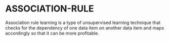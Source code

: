 # ASSOCIATION-RULE
Association rule learning is a type of unsupervised learning technique that checks for the dependency of one data item on another data item and maps accordingly so that it can be more profitable.
